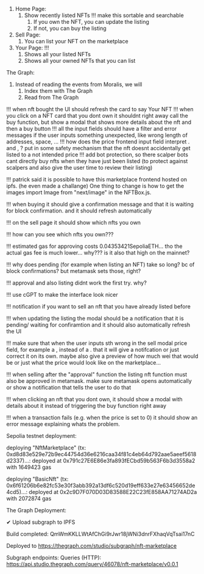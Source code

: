 1. Home Page:
    1. Show recently listed NFTs !!! make this sortable and searchable
        1. If you own the NFT, you can update the listing
        2. If not, you can buy the listing
2. Sell Page:
    1. You can list your NFT on the marketplace
3. Your Page: !!!
    1. Shows all your listed NFTs
    2. Shows all your owned NFTs that you can list 

The Graph:
1. Instead of reading the events from Moralis, we will
    1. Index them with The Graph
    2. Read from The Graph

!!! when nft bought the UI should refresh the card to say Your NFT
!!! when you click on a NFT card that you dont own it shouldnt right away call the buy function, but show a modal that shows more details about the nft and then a buy button
!!! all the input fields should have a filter and error messages if the user inputs something unexpected, like wrong length of addresses, space, ... 
!!! how does the price frontend input field interpret . and , ? put in some safety mechanism that the nft doesnt accidentally get listed to a not intended price
!!! add bot protection, so there scalper bots cant directly buy nfts when they have just been listed (to protect against scalpers and also give the user time to review their listing)

!!! patrick said it is possible to have this marketplace frontend hosted on ipfs. (he even made a challange) One thing to change is how to get the images import Image from "next/image" in the NFTBox.js.

!!! when buying it should give a confirmation message and that it is waiting for block confirmation. and it should refresh automatically

!!! on the sell page it should show which nfts you own

!!! how can you see which nfts you own???

!!! estimated gas for approving costs 0.04353421SepoliaETH... tho the actual gas fee is much lower... why??? is it also that high on the mainnet?

!!! why does pending (for example when listing an NFT) take so long? bc of block confirmations? but metamask sets those, right? 

!!! approval and also listing didnt work the first try. why?

!!! use cGPT to make the interface look nicer

!!! notification if you want to sell an nft that you have already listed before

!!! when updating the listing the modal should be a notification that it is pending/ waiting for confiramtion and it should also automatically refresh the UI

!!! make sure that when the user inputs sth wrong in the sell modal price field, for example a , instead of a . that it will give a notifcation or just correct it on its own. maybe also give a preview of how much wei that would be or just what the price would look like on the marketplace...

!!! when selling after the "approval" function the listing nft function must also be approved in metamask. make sure metamask opens automatically or show a notification that tells the user to do that

!!! when clicking an nft that you dont own, it should show a modal with details about it instead of triggering the buy function right away

!!! when a transaction fails (e.g. when the price is set to 0) it should show an error message explaining whats the problem.


Sepolia testnet deployment:

deploying "NftMarketplace" (tx: 0xd8d83e529e72b9ec44754d36e6216caa34f81c4eb64d792aae5aeef5618d2337)...: deployed at 0x791c27E6E86e3fa893fECbd59b563F6b3d3558a2 with 1649423 gas

deploying "BasicNft" (tx: 0x6f61206b6e82fc53e30f3abb392a13df6c520d19eff633e27e63456652de4cd5)...: deployed at 0x2c9D7F070D03D83588E22C23fE858AA71274AD2a with 2072874 gas


The Graph Deployment:

✔ Upload subgraph to IPFS

Build completed: QmWmKKLLWtAfChGi9rJwr18jWNi3dnrFXhaqVqTsai17nC

Deployed to https://thegraph.com/studio/subgraph/nft-marketplace

Subgraph endpoints:
Queries (HTTP):     https://api.studio.thegraph.com/query/46078/nft-marketplace/v0.0.1